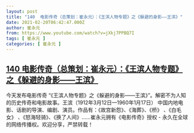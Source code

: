 ```yaml
---
layout: post
title: "140  电影传奇（总策划：崔永元）：《王滨人物专题》之《躲避的身影——王滨》"
date: 2021-02-20T06:42:47.000Z
author: 崔永元
from: https://www.youtube.com/watch?v=jXkj7PPBQ7I
tags: [ 崔永元 ]
categories: [ 崔永元 ]
---
```

<!--1613803367000-->
[140  电影传奇（总策划：崔永元）：《王滨人物专题》之《躲避的身影——王滨》](https://www.youtube.com/watch?v=jXkj7PPBQ7I)
------

<div>
今天发布电影传奇 “《王滨人物专题》之《躲避的身影——王滨》”。解密不为人知的历史传奇和电影故事。王滨（1912年3月12日—1960年1月17日） 中国内地电影、话剧的导演、编剧、演员。作品有：《故宫新怨》、《海葬》、《桥》 、《白毛女》 、《怒海轻骑》、《换了人间》......崔永元拥有《电影传奇》授权 - 永久在全球的网络传播权。欢迎分享，严禁转载！
</div>
